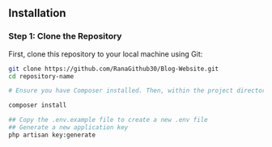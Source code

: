 ## Installation

### Step 1: Clone the Repository

First, clone this repository to your local machine using Git:

```bash or open cmd
git clone https://github.com/RanaGithub30/Blog-Website.git
cd repository-name

# Ensure you have Composer installed. Then, within the project directory, run:

composer install

## Copy the .env.example file to create a new .env file
## Generate a new application key
php artisan key:generate

